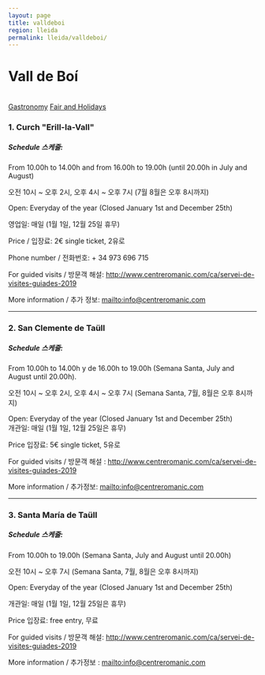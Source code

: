 ```yaml
---
layout: page
title: valldeboi
region: lleida
permalink: lleida/valldeboi/
---
```


# Vall de Boí
<br>
<a class="btn btn-info" href={{ "gastronomy" }} role="button">Gastronomy</a>
<a class="btn btn-info" href={{ "fair_and_holiday" }} role="button">Fair and Holidays</a>

### 1. Curch "Erill-la-Vall"

##### Schedule 스케줄:

From 10.00h to 14.00h and from 16.00h to 19.00h (until 20.00h in July and August)

오전 10시 ~ 오후 2시, 오후 4시 ~ 오후 7시 (7월 8월은 오후 8시까지)

Open: Everyday of the year (Closed January 1st and December 25th)

영업일: 매일 (1월 1일, 12월 25일 휴무)

Price / 입장료: 2€ single ticket, 2유로

Phone number / 전화번호: + 34 973 696 715

For guided visits / 방문객 해설: <http://www.centreromanic.com/ca/servei-de-visites-guiades-2019>

More information / 추가 정보: <mailto:info@centreromanic.com>

---

### 2. San Clemente de Taüll

##### Schedule 스케줄:

From 10.00h to 14.00h y de 16.00h to 19.00h (Semana Santa, July and August until 20.00h).

오전 10시 ~ 오후 2시, 오후 4시 ~ 오후 7시 (Semana Santa, 7월, 8월은 오후 8시까지)

Open: Everyday of the year (Closed January 1st and December 25th)                                                                                                                                                                                                                                                           
개관일: 매일 (1월 1일, 12월 25일은 휴무)

Price 입장료: 5€ single ticket, 5유로

For guided visits / 방문객 해설 : <http://www.centreromanic.com/ca/servei-de-visites-guiades-2019>

More information / 추가정보: <mailto:info@centreromanic.com>

---

### 3. Santa María de Taüll

##### Schedule 스케줄:

From 10.00h to 19.00h (Semana Santa, July and August until 20.00h)

오전 10시 ~ 오후 7시 (Semana Santa, 7월, 8월은 오후 8시까지)

Open: Everyday of the year (Closed January 1st and December 25th)

개관일: 매일 (1월 1일, 12월 25일은 휴무)

Price 입장료: free entry, 무료

For guided visits / 방문객 해설: <http://www.centreromanic.com/ca/servei-de-visites-guiades-2019>

More information / 추가정보 : <mailto:info@centreromanic.com>
